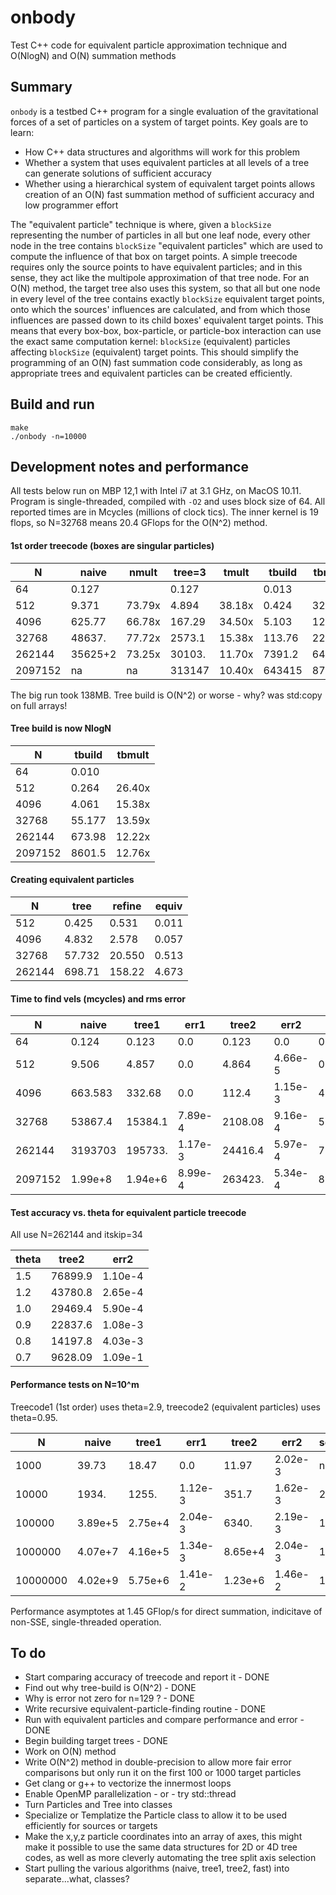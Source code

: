 # onbody

Test C++ code for equivalent particle approximation technique and O(NlogN) and O(N) summation methods


## Summary

`onbody` is a testbed C++ program for a single evaluation of the gravitational forces
of a set of particles on a system of target points. Key goals are to learn:

* How C++ data structures and algorithms will work for this problem
* Whether a system that uses equivalent particles at all levels of a tree can generate solutions of sufficient accuracy
* Whether using a hierarchical system of equivalent target points allows creation of an O(N) fast summation method of sufficient accuracy and low programmer effort

The "equivalent particle" technique is where, given a `blockSize` representing the number of particles in all but one leaf node, every other node in the tree contains `blockSize` "equivalent particles" which are used to compute the influence of that box on target points. A simple treecode requires only the source points to have equivalent particles; and in this sense, they act like the multipole approximation of that tree node. For an O(N) method, the target tree also uses this system, so that all but one node in every level of the tree contains exactly `blockSize` equivalent target points, onto which the sources' influences are calculated, and from which those influences are passed down to its child boxes' equivalent target points. This means that every box-box, box-particle, or particle-box interaction can use the exact same computation kernel: `blockSize` (equivalent) particles affecting `blockSize` (equivalent) target points. This should simplify the programming of an O(N) fast summation code considerably, as long as appropriate trees and equivalent particles can be created efficiently.


## Build and run

    make
    ./onbody -n=10000

## Development notes and performance

All tests below run on MBP 12,1 with Intel i7 at 3.1 GHz, on MacOS 10.11. Program is single-threaded, compiled with `-O2` and uses block size of 64.
All reported times are in Mcycles (millions of clock tics).
The inner kernel is 19 flops, so N=32768 means 20.4 GFlops for the O(N^2) method.

#### 1st order treecode (boxes are singular particles)

N      |naive  |nmult | tree=3| tmult | tbuild| tbmult
-------|-------|------|-------|-------|-------|-------
64     |0.127  |      | 0.127 |       | 0.013 | 
512    |9.371  |73.79x| 4.894 | 38.18x| 0.424 | 32.62x
4096   |625.77 |66.78x| 167.29| 34.50x| 5.103 | 12.03x
32768  |48637. |77.72x| 2573.1| 15.38x| 113.76| 22.29x
262144 |35625+2|73.25x| 30103.| 11.70x| 7391.2| 64.97x
2097152|na     |na    | 313147| 10.40x| 643415| 87.05x

The big run took 138MB. Tree build is O(N^2) or worse - why? was std:copy on full arrays!

#### Tree build is now NlogN

N      |tbuild |tbmult
-------|-------|------
64     |0.010  |
512    |0.264  |26.40x
4096   |4.061  |15.38x
32768  |55.177 |13.59x
262144 |673.98 |12.22x
2097152|8601.5 |12.76x

#### Creating equivalent particles

N      |tree   |refine |equiv
-------|-------|-------|-----
512    |0.425  |0.531  |0.011
4096   |4.832  |2.578  |0.057
32768  |57.732 |20.550 |0.513
262144 |698.71 |158.22 |4.673

#### Time to find vels (mcycles) and rms error

N      |naive  |tree1  |err1   |tree2  |err2   |tree+refine
-------|-------|-------|-------|-------|-------|------------
64     |0.124  |0.123  |0.0    |0.123  |0.0    |0.014+0.085
512    |9.506  |4.857  |0.0    |4.864  |4.66e-5|0.397+0.994
4096   |663.583|332.68 |0.0    |112.4  |1.15e-3|4.681+2.442
32768  |53867.4|15384.1|7.89e-4|2108.08|9.16e-4|59.329+19.974
262144 |3193703|195733.|1.17e-3|24416.4|5.97e-4|711.77+161.47
2097152|1.99e+8|1.94e+6|8.99e-4|263423.|5.34e-4|8567.3+1310.7

#### Test accuracy vs. theta for equivalent particle treecode

All use N=262144 and itskip=34

theta  |tree2  |err2
-------|-------|-------
1.5    |76899.9|1.10e-4
1.2    |43780.8|2.65e-4
1.0    |29469.4|5.90e-4
0.9    |22837.6|1.08e-3
0.8    |14197.8|4.03e-3
0.7    |9628.09|1.09e-1

#### Performance tests on N=10^m

Treecode1 (1st order) uses theta=2.9, treecode2 (equivalent particles) uses theta=0.95.

N       | naive   |   tree1 |    err1 | tree2   | err2    | scaling | speedup
--------|---------|---------|---------|---------|---------|---------|--------
1000    | 39.73   | 18.47   | 0.0     | 11.97   | 2.02e-3 | na      | 3.32x
10000   | 1934.   | 1255.   | 1.12e-3 | 351.7   | 1.62e-3 | 29.4x   | 5.50x
100000  | 3.89e+5 | 2.75e+4 | 2.04e-3 | 6340.   | 2.19e-3 | 18.0x   | 61.4x
1000000 | 4.07e+7 | 4.16e+5 | 1.34e-3 | 8.65e+4 | 2.04e-3 | 13.6x   | 471x
10000000| 4.02e+9 | 5.75e+6 | 1.41e-2 | 1.23e+6 | 1.46e-2 | 14.2x   | 3270x

Performance asymptotes at 1.45 GFlop/s for direct summation, indicitave of non-SSE, single-threaded operation.


## To do

* Start comparing accuracy of treecode and report it  - DONE
* Find out why tree-build is O(N^2) - DONE
* Why is error not zero for n=129 ? - DONE
* Write recursive equivalent-particle-finding routine - DONE
* Run with equivalent particles and compare performance and error - DONE
* Begin building target trees - DONE
* Work on O(N) method
* Write O(N^2) method in double-precision to allow more fair error comparisons
  but only run it on the first 100 or 1000 target particles
* Get clang or g++ to vectorize the innermost loops
* Enable OpenMP parallelization - or - try std::thread
* Turn Particles and Tree into classes
* Specialize or Templatize the Particle class to allow it to be used efficiently for sources or targets
* Make the x,y,z particle coordinates into an array of axes, this might make it possible to use the same data structures for 2D or 4D tree codes, as well as more cleverly automating the tree split axis selection
* Start pulling the various algorithms (naive, tree1, tree2, fast) into separate...what, classes?


